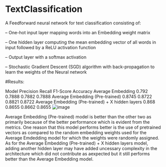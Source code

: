 # TextClassification

A Feedforward neural network for text classification consisting of:

– One-hot input layer mapping words into an Embedding weight matrix 

– One hidden layer computing the mean embedding vector of all words in input followed by a ReLU activation function

– Output layer with a softmax activation 

– Stochastic Gradient Descent (SGD) algorithm with back-propagation to learn the weights of the Neural network





#Results:

Model	Precision	Recall	F1-Score	Accuracy
Average Embedding	0.792	0.7888	0.7882	0.7888
Average Embedding (Pre-trained)	0.8745	0.8722	0.8821	0.8722
Average Embedding (Pre-trained) + X hidden layers	0.868	0.8655	0.8662	0.8655
![image](https://user-images.githubusercontent.com/17896055/135775575-fc55f33f-2ed7-4be2-a2e7-7136497356f3.png)


Average Embedding (Pre-trained) model is better than the other two as primarily because of the better performance which is evident from the metrics. One reason that this model performs better is the use of pretrained vectors as compared to the random embedding weights used for the Average Emdedding model for which the weights were randomly assigned. As for the Average Embedding (Pre-trained) + X hidden layers model, adding another hidden layer may have added uncessary complexity in the architecture which did not contribute as aexpected but it still performs better than the Average Embedding model.
